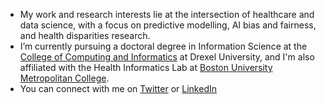 - My work and research interests lie at the intersection of healthcare and data science, with a focus on predictive modelling, AI bias and fairness, and health disparities research. 
- I’m currently pursuing a doctoral degree in Information Science at the [College of Computing and Informatics](https://drexel.edu/cci/) at Drexel University, and I'm also affiliated with the Health Informatics Lab at [Boston University Metropolitan College](https://www.bu.edu/met/).
- You can connect with me on [Twitter](https://twitter.com/mary_m_lucas) or [LinkedIn](https://www.linkedin.com/in/marymlucas/)

<!---
marymlucas/marymlucas is a ✨ special ✨ repository because its `README.md` (this file) appears on your GitHub profile.
You can click the Preview link to take a look at your changes.
--->
